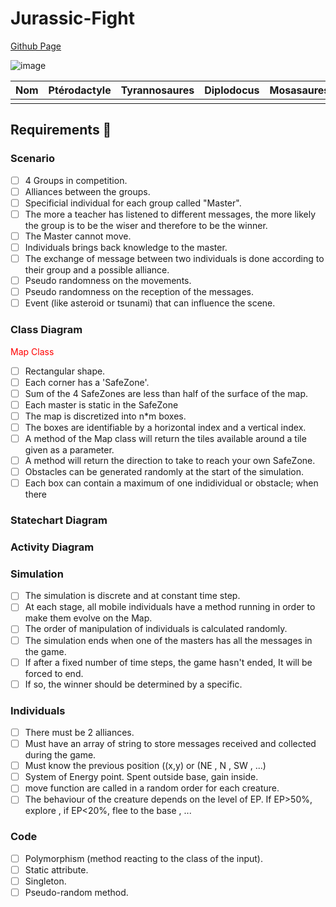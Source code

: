 # Jurassic-Fight

[Github Page](https://github.com/0xtter/Jurassic-Fight)

![image](https://user-images.githubusercontent.com/112948108/193612495-f6cc4680-91b2-4c07-a858-76452e66bce5.png)

| Nom | Ptérodactyle | Tyrannosaures | Diplodocus | Mosasaures |
| --- | ------------ | ------------- | ---------- | ---------- |
|     |              |               |            |            |

## Requirements 📑

### Scenario

- [ ] 4 Groups in competition.
- [ ] Alliances between the groups.
- [ ] Specificial individual for each group called "Master".
- [ ] The more a teacher has listened to different messages, the more likely the group is to be the wiser and therefore to be the winner.
- [ ] The Master cannot move.
- [ ] Individuals brings back knowledge to the master.
- [ ] The exchange of message between two individuals is done according to their group and a possible alliance.
- [ ] Pseudo randomness on the movements.
- [ ] Pseudo randomness on the reception of the messages.
- [ ] Event (like asteroid or tsunami) that can influence the scene.

### Class Diagram

<p style="color:red">Map Class</p>

- [ ] Rectangular shape.
- [ ] Each corner has a 'SafeZone'.
- [ ] Sum of the 4 SafeZones are less than half of the surface of the map.
- [ ] Each master is static in the SafeZone
- [ ] The map is discretized into n*m boxes.
- [ ] The boxes are identifiable by a horizontal index and a vertical index.
- [ ] A method of the Map class will return the tiles available around a tile given as a parameter.
- [ ] A method will return the direction to take to reach your own SafeZone.
- [ ] Obstacles can be generated randomly at the start of the simulation.
- [ ] Each box can contain a maximum of one indidividual or obstacle; when there

### Statechart Diagram

### Activity Diagram

### Simulation

- [ ] The simulation is discrete and at constant time step.
- [ ] At each stage, all mobile individuals have a method running in order to make them evolve on the Map.
- [ ] The order of manipulation of individuals is calculated randomly.
- [ ] The simulation ends when one of the masters has all the messages in the game.
- [ ] If after a fixed number of time steps, the game hasn't ended, It will be forced to end.
- [ ] If so, the winner should be determined by a specific.

### Individuals

- [ ] There must be 2 alliances.
- [ ] Must have an array of string to store messages received and collected during the game.
- [ ] Must know the previous position ((x,y) or (NE , N , SW , ...)
- [ ] System of Energy point. Spent outside base, gain inside.
- [ ] move function are called in a random order for each creature.
- [ ] The behaviour of the creature depends on the level of EP. If EP>50%, explore , if EP<20%, flee to the base , ...

### Code

- [ ] Polymorphism (method reacting to the class of the input).
- [ ] Static attribute.
- [ ] Singleton.
- [ ] Pseudo-random method.
